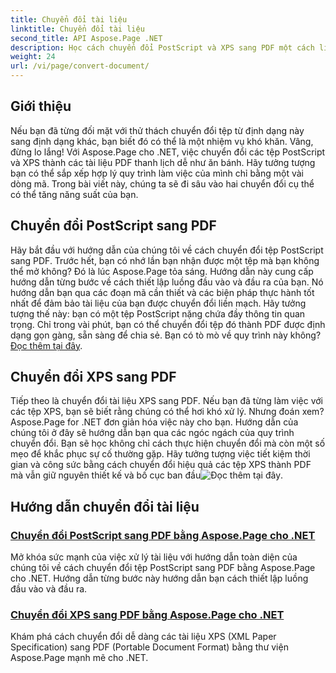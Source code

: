 ```yaml
---
title: Chuyển đổi tài liệu
linktitle: Chuyển đổi tài liệu
second_title: API Aspose.Page .NET
description: Học cách chuyển đổi PostScript và XPS sang PDF một cách liền mạch bằng Aspose.Page cho .NET. Làm theo hướng dẫn chi tiết của chúng tôi để xử lý tài liệu dễ dàng.
weight: 24
url: /vi/page/convert-document/
---
```

## Giới thiệu

Nếu bạn đã từng đối mặt với thử thách chuyển đổi tệp từ định dạng này sang định dạng khác, bạn biết đó có thể là một nhiệm vụ khó khăn. Vâng, đừng lo lắng! Với Aspose.Page cho .NET, việc chuyển đổi các tệp PostScript và XPS thành các tài liệu PDF thanh lịch dễ như ăn bánh. Hãy tưởng tượng bạn có thể sắp xếp hợp lý quy trình làm việc của mình chỉ bằng một vài dòng mã. Trong bài viết này, chúng ta sẽ đi sâu vào hai chuyển đổi cụ thể có thể tăng năng suất của bạn.

## Chuyển đổi PostScript sang PDF

Hãy bắt đầu với hướng dẫn của chúng tôi về cách chuyển đổi tệp PostScript sang PDF. Trước hết, bạn có nhớ lần bạn nhận được một tệp mà bạn không thể mở không? Đó là lúc Aspose.Page tỏa sáng. Hướng dẫn này cung cấp hướng dẫn từng bước về cách thiết lập luồng đầu vào và đầu ra của bạn. Nó hướng dẫn bạn qua các đoạn mã cần thiết và các biện pháp thực hành tốt nhất để đảm bảo tài liệu của bạn được chuyển đổi liền mạch. Hãy tưởng tượng thế này: bạn có một tệp PostScript nặng chứa đầy thông tin quan trọng. Chỉ trong vài phút, bạn có thể chuyển đổi tệp đó thành PDF được định dạng gọn gàng, sẵn sàng để chia sẻ. Bạn có tò mò về quy trình này không?[Đọc thêm tại đây](./postscript-to-pdf-conversion/).

## Chuyển đổi XPS sang PDF

Tiếp theo là chuyển đổi tài liệu XPS sang PDF. Nếu bạn đã từng làm việc với các tệp XPS, bạn sẽ biết rằng chúng có thể hơi khó xử lý. Nhưng đoán xem? Aspose.Page for .NET đơn giản hóa việc này cho bạn. Hướng dẫn của chúng tôi ở đây sẽ hướng dẫn bạn qua các ngóc ngách của quy trình chuyển đổi. Bạn sẽ học không chỉ cách thực hiện chuyển đổi mà còn một số mẹo để khắc phục sự cố thường gặp. Hãy tưởng tượng việc tiết kiệm thời gian và công sức bằng cách chuyển đổi hiệu quả các tệp XPS thành PDF mà vẫn giữ nguyên thiết kế và bố cục ban đầu![Đọc thêm tại đây](./converting-xps-to-pdf/).

## Hướng dẫn chuyển đổi tài liệu
### [Chuyển đổi PostScript sang PDF bằng Aspose.Page cho .NET](./postscript-to-pdf-conversion/)
Mở khóa sức mạnh của việc xử lý tài liệu với hướng dẫn toàn diện của chúng tôi về cách chuyển đổi tệp PostScript sang PDF bằng Aspose.Page cho .NET. Hướng dẫn từng bước này hướng dẫn bạn cách thiết lập luồng đầu vào và đầu ra.
### [Chuyển đổi XPS sang PDF bằng Aspose.Page cho .NET](./converting-xps-to-pdf/)
Khám phá cách chuyển đổi dễ dàng các tài liệu XPS (XML Paper Specification) sang PDF (Portable Document Format) bằng thư viện Aspose.Page mạnh mẽ cho .NET.